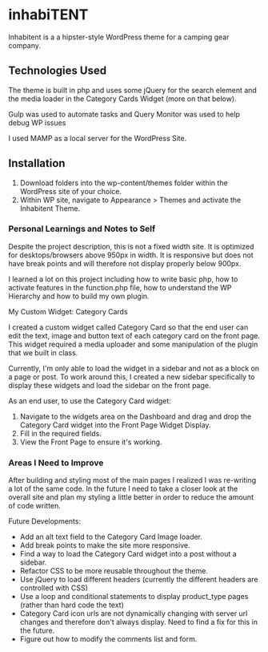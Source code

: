 # inhabiTENT

Inhabitent is a a hipster-style WordPress theme for a camping gear company.

## Technologies Used
The theme is built in php and uses some jQuery for the search element and the media loader in the Category Cards Widget (more on that below).

Gulp was used to automate tasks and Query Monitor was used to help debug WP issues

I used MAMP as a local server for the WordPress Site.

## Installation

1. Download folders into the wp-content/themes folder within the WordPress site of your choice.
2. Within WP site, navigate to Appearance > Themes and activate the Inhabitent Theme.

### Personal Learnings and Notes to Self

Despite the project description, this is not a fixed width site. It is optimized for desktops/browsers above 950px in width. It is responsive but does not have break points and will therefore not display properly below 900px.

I learned a lot on this project including how to write basic php, how to activate features in the function.php file, how to understand the WP Hierarchy and how to build my own plugin.


My Custom Widget: Category Cards

I created a custom widget called Category Card so that the end user can edit the text, image and button text of each category card on the front page. This widget required a media uploader and some manipulation of the plugin that we built in class.

Currently, I'm only able to load the widget in a sidebar and not as a block on a page or post. To work around this, I created a new sidebar specifically to display these widgets and load the sidebar on the front page.

As an end user, to use the Category Card widget: 
1. Navigate to the widgets area on the Dashboard and drag and drop the Category Card widget into the Front Page Widget Display.
2. Fill in the required fields.
3. View the Front Page to ensure it's working.

### Areas I Need to Improve

After building and styling most of the main pages I realized I was re-writing a lot of the same code. In the future I need to take a closer look at the overall site and plan my styling a little better in order to reduce the amount of code written.

Future Developments:
- Add an alt text field to the Category Card Image loader.
- Add break points to make the site more responsive.
- Find a way to load the Category Card widget into a post without a sidebar.
- Refactor CSS to be more reusable throughout the theme.
- Use jQuery to load different headers (currently the different headers are controlled with CSS)
- Use a loop and conditional statements to display product_type pages (rather than hard code the text)
- Category Card icon urls are not dynamically changing with server url changes and therefore don't always display. Need to find a fix for this in the future.
- Figure out how to modify the comments list and form.
